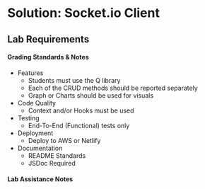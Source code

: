 # Solution: Socket.io Client

## Lab Requirements

#### Grading Standards & Notes
  * Features
    * Students must use the Q library
    * Each of the CRUD methods should be reported separately
    * Graph or Charts should be used for visuals
  * Code Quality
    * Context and/or Hooks must be used
  * Testing
    * End-To-End (Functional) tests only
  * Deployment
    * Deploy to AWS or Netlify
  * Documentation
    * README Standards
    * JSDoc Required

#### Lab Assistance Notes
